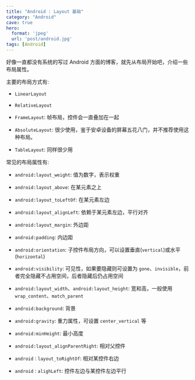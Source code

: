 ```yaml
---
title: "Android : Layout 基础"
category: "Android"
cave: true
hero:
  format: 'jpeg'
  url: 'post/android.jpg'
tags: [Android]
---
```

好像一直都没有系统的写过 Android 方面的博客，就先从布局开始吧，介绍一些布局属性。

主要的布局方式有:

* `LinearLayout`

* `RelativeLayout`

* `FrameLayout`: 帧布局，控件会一直叠加在一起

* `AbsoluteLayout`: 很少使用，鉴于安卓设备的屏幕五花八门，并不推荐使用这种布局。

* `TableLayout`: 同样很少用

常见的布局属性有:

* `android:layout_weight`: 值为数字，表示权重

* `android:layout_above`: 在某元素之上

* `android:layout_toLeftOf`: 在某元素左边

* `android:layout_alignLeft`: 依赖于某元素左边，平行对齐

* `android:layout_margin`: 外边距

* `android:padding`: 内边距

* `android:orientation`: 子控件布局方向，可以设置垂直(`vertical`)或水平(`horizontal`)

* `android:visibility`: 可见性，如果要隐藏则可设置为 `gone`、`invisible`，前者完全隐藏不占用空间，后者隐藏后仍占用空间

* `android:layout_width`、`android:layout_height`: 宽和高，一般使用 `wrap_content`、`match_parent`

* `android:background`: 背景

* `android:gravity`: 重力属性，可设置 `center_vertical` 等

* `android:minHeight`: 最小高度

* `android:layout_alignParentRight`: 相对父控件

* `android：layout_toRightOf`: 相对某控件右边

* `android：alighLeft`: 控件左边与某控件左边平行







